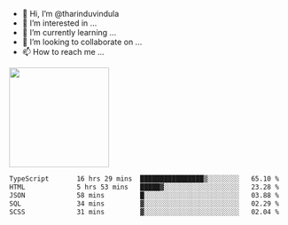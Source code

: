 - 👋 Hi, I’m @tharinduvindula
- 👀 I’m interested in ...
- 🌱 I’m currently learning ...
- 💞️ I’m looking to collaborate on ...
- 📫 How to reach me ...

<!---
tharinduvindula/tharinduvindula is a ✨ special ✨ repository because its `README.md` (this file) appears on your GitHub profile.
You can click the Preview link to take a look at your changes.
--->

<img height="180em" src="https://github-readme-stats.vercel.app/api?username=tharinduvindula&show_icons=true&hide_border=false&&count_private=true&include_all_commits=true" />


<!--START_SECTION:waka-->

```txt
TypeScript       16 hrs 29 mins  ████████████████▒░░░░░░░░   65.10 %
HTML             5 hrs 53 mins   █████▓░░░░░░░░░░░░░░░░░░░   23.28 %
JSON             58 mins         █░░░░░░░░░░░░░░░░░░░░░░░░   03.88 %
SQL              34 mins         ▓░░░░░░░░░░░░░░░░░░░░░░░░   02.29 %
SCSS             31 mins         ▓░░░░░░░░░░░░░░░░░░░░░░░░   02.04 %
```

<!--END_SECTION:waka-->
